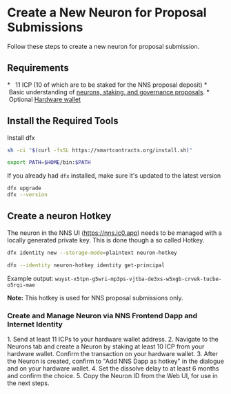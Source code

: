 # Create a New Neuron for Proposal Submissions

Follow these steps to create a new neuron for proposal submission.

## Requirements

*   11 ICP (10 of which are to be staked for the NNS proposal deposit)
*   Basic understanding of [neurons, staking, and governance proposals](https://internetcomputer.org/docs/current/tokenomics/nns/nns-staking-voting-rewards).
*   Optional [Hardware wallet](https://www.ledger.com/)

## Install the Required Tools

Install dfx
```bash
sh -ci "$(curl -fsSL https://smartcontracts.org/install.sh)"
```

```bash
export PATH=$HOME/bin:$PATH
```

If you already had `dfx` installed, make sure it's updated to the latest version
```bash
dfx upgrade
dfx --version
```

## Create a neuron Hotkey

The neuron in the NNS UI (https://nns.ic0.app) needs to be managed with a locally generated private key. This is done though a so called Hotkey.
```bash
dfx identity new --storage-mode=plaintext neuron-hotkey
```

```bash
dfx --identity neuron-hotkey identity get-principal
```
Example output: `wuyst-x5tpn-g5wri-mp3ps-vjtba-de3xs-w5xgb-crvek-tucbe-o5rqi-mae`

**Note:** This hotkey is used for NNS proposal submissions only.

### Create and Manage Neuron via NNS Frontend Dapp and Internet Identity

1. Send at least 11 ICPs to your hardware wallet address.
2. Navigate to the Neurons tab and create a Neuron by staking at least 10 ICP from your hardware wallet. Confirm the transaction on your hardware wallet.
3. After the Neuron is created, confirm to "Add NNS Dapp as hotkey" in the dialogue and on your hardware wallet.
4. Set the dissolve delay to at least 6 months and confirm the choice.
5. Copy the Neuron ID from the Web UI, for use in the next steps.
